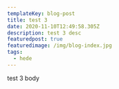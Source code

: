 ```yaml
---
templateKey: blog-post
title: test 3
date: 2020-11-10T12:49:58.305Z
description: test 3 desc
featuredpost: true
featuredimage: /img/blog-index.jpg
tags:
  - hede
---
```

test 3 body